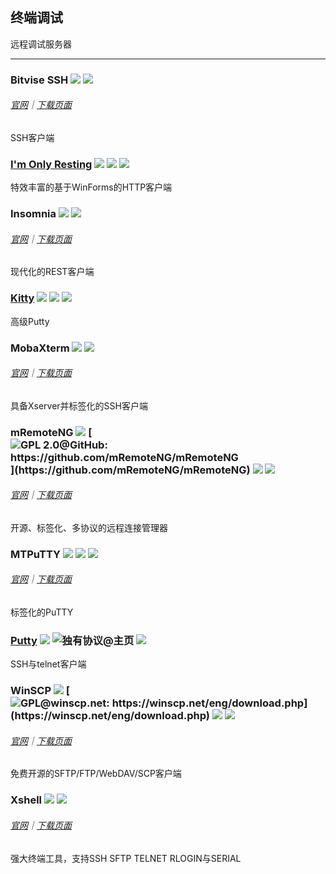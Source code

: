 ## 终端调试

远程调试服务器

---

### Bitvise SSH ![](/assets/图片2.png) ![](/assets/united-states.png)

###### [官网](https://www.bitvise.com/index)｜[下载页面](https://www.bitvise.com/download-area)

SSH客户端

### [I'm Only Resting](http://www.swensensoftware.com/im-only-resting) ![](/assets/图片2.png) ![](/assets/united-states.png) ![](/assets/usb.png)

特效丰富的基于WinForms的HTTP客户端

### Insomnia ![](/assets/图片2.png) ![](/assets/united-states.png)

###### [官网](https://insomnia.rest/)｜[下载页面](https://insomnia.rest/download/#windows)

现代化的REST客户端

### [Kitty](http://www.9bis.net/kitty/) ![](/assets/图片2.png) ![](/assets/united-states.png) ![](/assets/usb.png)

高级Putty

### MobaXterm ![](/assets/图片2.png) ![](/assets/earth-globe.png)

###### [官网](http://mobaxterm.mobatek.net/)｜[下载页面](http://mobaxterm.mobatek.net/download-home-edition.html)

具备Xserver并标签化的SSH客户端

### mRemoteNG ![](/assets/图片2.png) [![](/assets/open-source-icon.png "GPL 2.0@GitHub: https://github.com/mRemoteNG/mRemoteNG")](https://github.com/mRemoteNG/mRemoteNG) ![](/assets/earth-globe.png) ![](/assets/usb.png)

###### [官网](https://mremoteng.org/)｜[下载页面](https://mremoteng.org/download)

开源、标签化、多协议的远程连接管理器

### MTPuTTY ![](/assets/图片2.png) ![](/assets/united-states.png) ![](/assets/usb.png)

###### [官网](http://ttyplus.com/multi-tabbed-putty/)｜[下载页面](http://ttyplus.com/downloads.html)

标签化的PuTTY

### [Putty](http://www.chiark.greenend.org.uk/~sgtatham/putty/download.html) ![](/assets/图片2.png) ![](/assets/open-source-icon.png "独有协议@主页") ![](/assets/united-states.png)

SSH与telnet客户端

### WinSCP ![](/assets/图片2.png) [![](/assets/open-source-icon.png "GPL@winscp.net: https://winscp.net/eng/download.php")](https://winscp.net/eng/download.php) ![](/assets/earth-globe.png) ![](/assets/usb.png)

###### [官网](https://winscp.net/eng/docs/lang:chs)｜[下载页面](https://winscp.net/eng/docs/lang:chs#下载)

免费开源的SFTP/FTP/WebDAV/SCP客户端

### Xshell ![](/assets/图片2.png) ![](/assets/earth-globe.png)

###### [官网](http://www.netsarang.com/products/xsh_overview.html)｜[下载页面](http://www.netsarang.com/download/down_xsh5.html)

强大终端工具，支持SSH SFTP TELNET RLOGIN与SERIAL

